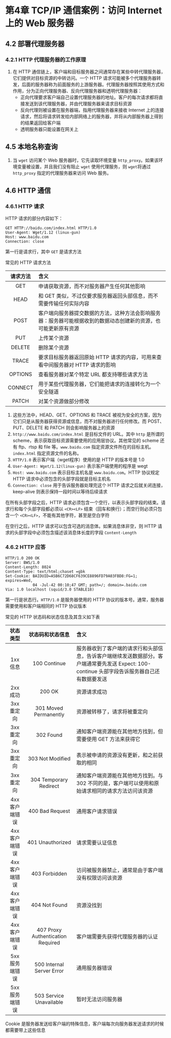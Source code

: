 # 第4章 TCP/IP 通信案例：访问 Internet 上的 Web 服务器

## 4.2 部署代理服务器

### 4.2.1 HTTP 代理服务器的工作原理

1. 在 HTTP 通信链上，客户端和目标服务器之间通常存在某些中转代理服务器，它们提供对目标资源的中转访问。一个 HTTP 请求可能被多个代理服务器转发，后面的服务器称为前面服务的上游服务器。代理服务器按照其使用方式和作用，分为正向代理服务器、反向代理服务器和透明代理服务器：
   * 正向代理要求客户端自己设置代理服务器的地址。客户的每次请求都将直接发送到该代理服务器，并由代理服务器来请求目标资源
   * 反向代理则被设置在服务器端，指用代理服务器来接收 Internet 上的连接请求，然后将请求转发给内部网络上的服务器，并将从内部服务器上得到的结果返回给客户端
   * 透明服务器只能设置在网关上

## 4.5 本地名称查询

1. 当 `wget` 访问某个 Web 服务器时，它先读取环境变量 `http_proxy`。如果该环境变量被设置，并且我们没有阻止 `wget` 使用代理服务，则 `wget`将通过 `http_proxy` 指定的代理服务器来访问 Web 服务。

## 4.6 HTTP 通信

### 4.6.1 HTTP 请求

HTTP 请求的部分内容如下：

```text
GET HTTP://baidu.com/index.html HTTP/1.0
User-Agent: Wget/1.12 (linux-gun)
Host: www.baidu.com
Connection: close
```

第一行是请求行，其中 `GET` 是请求方法

常见的 HTTP 请求方法

| 请求方法  |      含义     |
| :------:|:------------- |
| GET     | 申请获取资源，而不对服务器产生任何其他影响 |
| HEAD    | 和 GET 类似，不过仅要求服务器返回头部信息，而不需要传输任何实际内容 |
| POST    | 客户端向服务器提交数据的方法，这种方法会影响服务器：服务器可能根据收到的数据动态创建新的资源，也可能更新原有资源 |
| PUT     | 上传某个资源 |
| DELETE  | 删除某个资源 |
| TRACE   | 要求目标服务器返回原始 HTTP 请求的内容，可用来查看中间服务器对 HTTP 请求的影响 |
| OPTIONS | 查看服务器对某个特定 URL 都支持哪些请求方法 |
| CONNECT | 用于某些代理服务器，它们能把请求的连接转化为一个安全隧道 |
| PATCH   | 对某个资源做部分修改 |

1. 这些方法中，HEAD、GET、OPTIONS 和 TRACE 被视为安全的方案，因为它们只是从服务器获得资源或信息，而不对服务器进行任何修改。而 POST、PUT、DELETE 和 PATCH 则会影响服务器上的资源
2. `http://www.baidu.com/index.html` 是目标文件的 URL。其中 `http` 是所谓的 scheme，表示获取目标资源需要使用的应用层协议。其他常见的 scheme 还有 ftp、rtsp 和 file 等。`www.baidu.com` 指定资源文件所在的目标主机。`index.html` 指定资源文件的名称。
3. `HTTP/1.0` 表示客户端（wget程序）使用的是 HTTP 的版本号是 1.0
4. `User-Agent: Wget/1.12(linux-gun)` 表示客户端使用的程序是 wegt
5. `Host: www.baidu.com` 表示目标主机名是 `www.baidu.com`。HTTP 协议规定 HTTP 请求中必须包含的头部字段就是目标主机名
6. `Connection: close` 用于告诉服务器处理完这个 HTTP 请求之后就关闭连接，keep-alive 则表示保持一段时间以等待后续请求

在所有头部字段之后，HTTP 请求必须包含一个空行，以表示头部字段的结束。请求行和每个头部字段都必须以 `<CR><LF>` 结束（回车和换行）；而空行则必须只包含一个 `<CR><LF>`，不能有其他字符，甚至是空白字符

在空行之后，HTTP 请求可以包含可选的消息体。如果消息体非空，则 HTTP 请求的头部字段中必须包含描述该消息体长度的字段 `Content-Length`

### 4.6.2 HTTP 应答

```text
HTTP/1.0 200 OK
Server: BWS/1.0
Content-Length: 8024
Content-Type: text/html;chaset =gbk
Set-Cookie: BAIDUID=A5B6C72D68CF639CE8896FD79A03FBD8:FG=1; expires=Wed,
            04 -Jul-42 00:10;47 GMT; path=/; domain=.baidu.com
Via: 1.0 localhost (squid/3.0 STABLE18)
```

第一行是状态行。`HTTP/1.0` 是服务器使用的 HTTP 协议的版本号。通常，服务器需要使用和客户端相同的 HTTP 协议版本

常见的 HTTP 状态码和状态信息及其含义如下表

| 状态类型 | 状态码和状态信息 | 含义 |
| :-----: |:------------: |:---- |
| 1xx 信息 | 100 Continue | 服务器收到了客户端的请求行和头部信息，告诉客户端继续发送数据部分。客户端通常要先发送 Expect: 100-continue 头部字段告诉服务器自己还有数据要发送 |
| 2xx 成功 | 200 OK | 资源请求成功 |
| 3xx 重定向 | 301 Moved Permanently | 资源被转移了，请求将被重定向 |
| 3xx 重定向 | 302 Found | 通知客户端资源能在其他地方找到，但需要使用 GET 方法来获得它 |
| 3xx 重定向 | 303 Not Modified | 表示被申请的资源没有更新，和之前获取的相同 |
| 3xx 重定向 | 304 Temporary Redirect | 通知客户端资源能在其他地方找到。与 302 不同的是，客户端可以使用和原始请求相同的请求方法访问该资源 |
| 4xx 客户端错误 | 400 Bad Request | 通用客户请求错误 |
| 4xx 客户端错误 | 401 Unauthorized | 请求需要认证信息 |
| 4xx 客户端错误 | 403 Forbidden | 访问被服务器禁止，通常是由于客户端没有权限访问该资源 |
| 4xx 客户端错误 | 404 Not Found | 资源没找到 |
| 4xx 客户端错误 | 407 Proxy Authentication Required | 客户端需要先获得代理服务器的认证 |
| 5xx 服务端错误 | 500 Internal Server Error | 通用服务器错误 |
| 5xx 服务端错误 | 503 Service Unavailable | 暂时无法访问服务器 |

Cookie 是服务器发送给客户端的特殊信息，客户端每次向服务器发送请求的时候都需要带上这些信息
